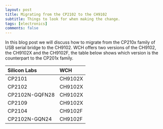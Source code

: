 ```yaml
---
layout: post
title: Migrating from the CP2102 to the CH9102
subtitle: Things to look for when making the change. 
tags: [electronics]
comments: false
---
```


In this blog post we will discuss how to migrate from the CP210x family of USB serial bridge to the CH9102. 
WCH offers two versions of the CH9102, the CH9102X and the CH9102F, the table below shows which version is the counterpart to the CP201x family. 

| Silicon Labs  | WCH  | 
| :------ |:--- | 
| CP2101 | CH9102X |
| CP2102 | CH9102X |
| CP2102N-GQFN28 | CH9102X |
| CP2109 | CH9102X | 
| CP2104 | CH9102F |
| CP2102N-GQN24 | CH9102F |


